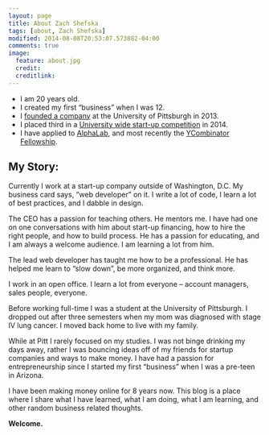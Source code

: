 ```yaml
---
layout: page
title: About Zach Shefska
tags: [about, Zach Shefska]
modified: 2014-08-08T20:53:07.573882-04:00
comments: true
image:
  feature: about.jpg
  credit:
  creditlink:
---
```

* I am 20 years old.
* I created my first “business” when I was 12.
* I [founded a company](http://www.severnaparkvoice.com/business/sphs-grad-zach-shefska-launches-nutrition-supplement-company) at the University of Pittsburgh in 2013.
* I placed third in a [University wide start-up competition](http://www.innovation.pitt.edu/blog/pitts-1st-annual-student-startup-competition) in 2014.
* I have applied to [AlphaLab](http://alphalab.org/), and most recently the [YCombinator Fellowship](http://shefska.com/yc-fellowship-application-future-employee-benefits/).

## My Story:

Currently I work at a start-up company outside of Washington, D.C. My business card says, “web developer” on it. I write a lot of code, I learn a lot of best practices, and I dabble in design.

The CEO has a passion for teaching others. He mentors me. I have had one on one conversations with him about start-up financing, how to hire the right people, and how to build process. He has a passion for educating, and I am always a welcome audience. I am learning a lot from him.

The lead web developer has taught me how to be a professional. He has helped me learn to “slow down”, be more organized, and think more.

I work in an open office. I learn a lot from everyone – account managers, sales people, everyone.

Before working full-time I was a student at the University of Pittsburgh. I dropped out after three semesters when my mom was diagnosed with stage IV lung cancer. I moved back home to live with my family.

While at Pitt I rarely focused on my studies. I was not binge drinking my days away, rather I was bouncing ideas off of my friends for startup companies and ways to make money. I have had a passion for entrepreneurship since I started my first “business” when I was a pre-teen in Arizona.

I have been making money online for 8 years now. This blog is a place where I share what I have learned, what I am doing, what I am learning, and other random business related thoughts.

**Welcome.**
